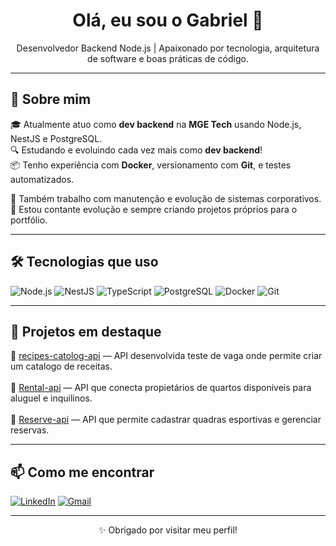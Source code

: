 <h1 align="center">Olá, eu sou o Gabriel 👋</h1>

<p align="center">
  Desenvolvedor Backend Node.js | Apaixonado por tecnologia, arquitetura de software e boas práticas de código.
</p>

---

## 🚀 Sobre mim

🎓 Atualmente atuo como **dev backend** na **MGE Tech** usando Node.js, NestJS e PostgreSQL.  
🔍 Estudando e evoluindo cada vez mais como **dev backend**!  
📦 Tenho experiência com **Docker**, versionamento com **Git**, e testes automatizados.

💼 Também trabalho com manutenção e evolução de sistemas corporativos.  
🔧 Estou contante evolução e sempre criando projetos próprios para o portfólio.

---

## 🛠️ Tecnologias que uso

![Node.js](https://img.shields.io/badge/-Node.js-43853D?style=for-the-badge&logo=node.js&logoColor=white)
![NestJS](https://img.shields.io/badge/-NestJS-E0234E?style=for-the-badge&logo=nestjs&logoColor=white)
![TypeScript](https://img.shields.io/badge/-TypeScript-3178C6?style=for-the-badge&logo=typescript&logoColor=white)
![PostgreSQL](https://img.shields.io/badge/-PostgreSQL-336791?style=for-the-badge&logo=postgresql&logoColor=white)
![Docker](https://img.shields.io/badge/-Docker-2496ED?style=for-the-badge&logo=docker&logoColor=white)
![Git](https://img.shields.io/badge/-Git-F05032?style=for-the-badge&logo=git&logoColor=white)

---

## 🧠 Projetos em destaque

🔗 [recipes-catolog-api](https://github.com/Reistr12/recipe-catalog-api) — API desenvolvida teste de vaga onde permite criar um catalogo de receitas. <br>  
🔗 [Rental-api](https://github.com/Reistr12/rental-api) — API que conecta propietários de quartos disponiveis para aluguel e inquilinos.<br>  
🔗 [Reserve-api](https://github.com/Reistr12/reservas-api) — API que permite cadastrar quadras esportivas e gerenciar reservas.<br>  


---

## 📫 Como me encontrar

[![LinkedIn](https://img.shields.io/badge/-LinkedIn-0A66C2?style=for-the-badge&logo=linkedin&logoColor=white)](https://linkedin.com/in/https://www.linkedin.com/in/gabriel-reis-13a035350/)
[![Gmail](https://img.shields.io/badge/-Email-EA4335?style=for-the-badge&logo=gmail&logoColor=white)](mailto:reisdev.gabriel@gmail.com)

---

<p align="center">✨ Obrigado por visitar meu perfil!</p>
